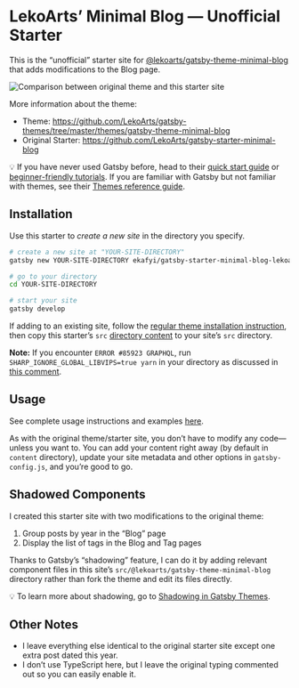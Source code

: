 # LekoArts’ Minimal Blog — Unofficial Starter

This is the “unofficial” starter site for [@lekoarts/gatsby-theme-minimal-blog](https://www.npmjs.com/package/@lekoarts/gatsby-theme-minimal-blog) that adds modifications to the Blog page.

<img src="https://raw.githubusercontent.com/ekafyi/gatsby-starter-minimal-blog-lekoarts-unofficial/master/screenshot-comparison.jpg" alt="Comparison between original theme and this starter site">

More information about the theme:

- Theme: https://github.com/LekoArts/gatsby-themes/tree/master/themes/gatsby-theme-minimal-blog
- Original Starter: https://github.com/LekoArts/gatsby-starter-minimal-blog

💡 If you have never used Gatsby before, head to their [quick start guide](https://www.gatsbyjs.org/docs/quick-start/) or [beginner-friendly tutorials](https://www.gatsbyjs.org/tutorial/). If you are familiar with Gatsby but not familiar with themes, see their [Themes reference guide](https://www.gatsbyjs.org/tutorial/).

## Installation

Use this starter to _create a new site_ in the directory you specify.

```sh
# create a new site at "YOUR-SITE-DIRECTORY"
gatsby new YOUR-SITE-DIRECTORY ekafyi/gatsby-starter-minimal-blog-lekoarts-unofficial

# go to your directory
cd YOUR-SITE-DIRECTORY

# start your site
gatsby develop
```

If adding to an existing site, follow the [regular theme installation instruction](https://github.com/LekoArts/gatsby-themes/tree/master/themes/gatsby-theme-minimal-blog#installation), then copy this starter’s `src` [directory content](https://github.com/ekafyi/gatsby-starter-minimal-blog-lekoarts-unofficial/tree/master/src) to your site’s `src` directory.

**Note:** If you encounter `ERROR #85923 GRAPHQL`, run `SHARP_IGNORE_GLOBAL_LIBVIPS=true yarn` in your directory as discussed in [this comment](https://github.com/gatsbyjs/gatsby/issues/22191#issuecomment-598719561).

## Usage

See complete usage instructions and examples [here](https://github.com/LekoArts/gatsby-themes/tree/master/themes/gatsby-theme-minimal-blog#usage).

As with the original theme/starter site, you don’t have to modify any code—unless you want to. You can add your content right away (by default in `content` directory), update your site metadata and other options in `gatsby-config.js`, and you’re good to go.

## Shadowed Components

I created this starter site with two modifications to the original theme:

1. Group posts by year in the “Blog” page
2. Display the list of tags in the Blog and Tag pages

Thanks to Gatsby’s “shadowing” feature, I can do it by adding relevant component files in this site’s `src/@lekoarts/gatsby-theme-minimal-blog` directory rather than fork the theme and edit its files directly.

💡 To learn more about shadowing, go to [Shadowing in Gatsby Themes](https://www.gatsbyjs.org/docs/themes/shadowing/).

## Other Notes

- I leave everything else identical to the original starter site except one extra post dated this year.
- I don’t use TypeScript here, but I leave the original typing commented out so you can easily enable it.
